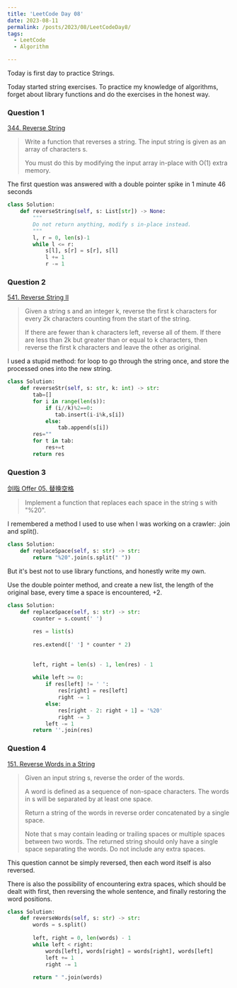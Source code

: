```yaml
---
title: 'LeetCode Day 08'
date: 2023-08-11
permalink: /posts/2023/08/LeetCodeDay8/
tags:
  - LeetCode
  - Algorithm

---
```

Today is first day to practice Strings.

Today started string exercises. To practice my knowledge of algorithms, forget about library functions and do the exercises in the honest way.

### Question 1

[344. Reverse String](https://leetcode.com/problems/reverse-string/)

> Write a function that reverses a string. The input string is given as an array of characters s.
>
> You must do this by modifying the input array in-place with O(1) extra memory.

 The first question was answered with a double pointer spike in 1 minute 46 seconds

```python
class Solution:
    def reverseString(self, s: List[str]) -> None:
        """
        Do not return anything, modify s in-place instead.
        """
        l, r = 0, len(s)-1
        while l <= r:
            s[l], s[r] = s[r], s[l]
            l += 1
            r -= 1
```



### Question 2

[541. Reverse String II](https://leetcode.com/problems/reverse-string-ii/)

> Given a string s and an integer k, reverse the first k characters for every 2k characters counting from the start of the string.
>
> If there are fewer than k characters left, reverse all of them. If there are less than 2k but greater than or equal to k characters, then reverse the first k characters and leave the other as original.

I used a stupid method: for loop to go through the string once, and store the processed ones into the new string.

```python
class Solution:
    def reverseStr(self, s: str, k: int) -> str:
        tab=[]
        for i in range(len(s)):
            if (i//k)%2==0:
               tab.insert(i-i%k,s[i])
            else:
                tab.append(s[i])
        res=""
        for t in tab:
            res+=t
        return res
```



### Question 3

[剑指 Offer 05. 替换空格](https://leetcode.cn/problems/ti-huan-kong-ge-lcof/)

> Implement a function that replaces each space in the string s with "%20".

I remembered a method I used to use when I was working on a crawler: .join and split().

```python
class Solution:
    def replaceSpace(self, s: str) -> str:
        return "%20".join(s.split(" "))
```

But it's best not to use library functions, and honestly write my own.

Use the double pointer method, and create a new list, the length of the original base, every time a space is encountered, +2.

```python
class Solution:
    def replaceSpace(self, s: str) -> str:
        counter = s.count(' ')
        
        res = list(s)
      
        res.extend([' '] * counter * 2)
        
 
        left, right = len(s) - 1, len(res) - 1
        
        while left >= 0:
            if res[left] != ' ':
                res[right] = res[left]
                right -= 1
            else:
                res[right - 2: right + 1] = '%20'
                right -= 3
            left -= 1
        return ''.join(res)
```



### Question 4

[151. Reverse Words in a String](https://leetcode.com/problems/reverse-words-in-a-string/)

> Given an input string s, reverse the order of the words.
>
> A word is defined as a sequence of non-space characters. The words in s will be separated by at least one space.
>
> Return a string of the words in reverse order concatenated by a single space.
>
> Note that s may contain leading or trailing spaces or multiple spaces between two words. The returned string should only have a single space separating the words. Do not include any extra spaces.

This question cannot be simply reversed, then each word itself is also reversed.

There is also the possibility of encountering extra spaces, which should be dealt with first, then reversing the whole sentence, and finally restoring the word positions.

```python
class Solution:
    def reverseWords(self, s: str) -> str:
        words = s.split()
 
        left, right = 0, len(words) - 1
        while left < right:
            words[left], words[right] = words[right], words[left]
            left += 1
            right -= 1
            
        return " ".join(words)
```


